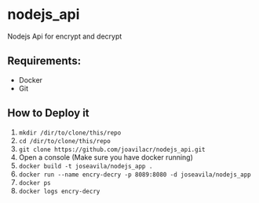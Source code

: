 # nodejs_api
Nodejs Api for encrypt and decrypt 

## Requirements:
 - Docker
 - Git

## How to Deploy it
 1. `mkdir /dir/to/clone/this/repo`
 2. `cd /dir/to/clone/this/repo`
 3. `git clone https://github.com/joavilacr/nodejs_api.git`
 4. Open a console (Make sure you have docker running)
 5. `docker build -t joseavila/nodejs_app .`
 6. `docker run --name encry-decry -p 8089:8080 -d joseavila/nodejs_app`
 7. `docker ps`
 8. `docker logs encry-decry`


